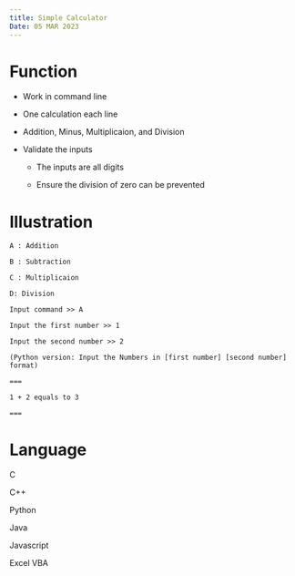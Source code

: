 ```yaml
---
title: Simple Calculator
Date: 05 MAR 2023
---
```


# Function

- Work in command line

- One calculation each line

- Addition, Minus, Multiplicaion, and Division

* Validate the inputs

  - The inputs are all digits

  - Ensure the division of zero can be prevented

# Illustration

```
A : Addition

B : Subtraction

C : Multiplicaion

D: Division

Input command >> A

Input the first number >> 1

Input the second number >> 2

(Python version: Input the Numbers in [first number] [second number] format)

===

1 + 2 equals to 3

===
```

# Language

C

C++

Python

Java

Javascript

Excel VBA
